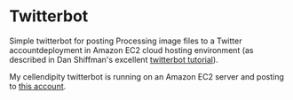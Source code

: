 # Twitterbot
Simple twitterbot for posting Processing image files to a Twitter accountdeployment in Amazon EC2 cloud hosting environment (as described in Dan Shiffman's excellent  <a href="https://www.youtube.com/playlist?list=PLRqwX-V7Uu6atTSxoRiVnSuOn6JHnq2yV">twitterbot tutorial</a>).

My cellendipity twitterbot is running on an Amazon EC2 server and posting to <a href="https://twitter.com/cellendipity">this account</a>.

